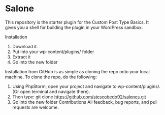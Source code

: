 # Salone
This repository is the starter plugin for the Custom Post Type Basics. It gives you a shell for building the plugin in your WordPress sandbox.

Installation
1.	Download it.
2.	Put into your wp-content/plugins/ folder
3.	Extract it
4.	Go into the new folder

Installation from GitHub is as simple as cloning the repo onto your local machine. To clone the repo, do the following:
1.	Using PhpStorm, open your project and navigate to wp-content/plugins/. (Or open terminal and navigate there).
2.	Then type: git clone https://github.com/stescobedo92/salones.git
3.	Go into the new folder
Contributions
All feedback, bug reports, and pull requests are welcome.
